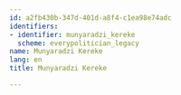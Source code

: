 ```yaml
---
id: a2fb430b-347d-401d-a8f4-c1ea98e74adc
identifiers:
- identifier: munyaradzi_kereke
  scheme: everypolitician_legacy
name: Munyaradzi Kereke
lang: en
title: Munyaradzi Kereke

---
```

